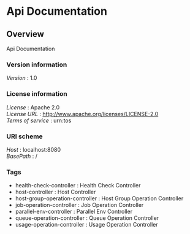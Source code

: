 # Api Documentation


<a name="overview"></a>
## Overview
Api Documentation


### Version information
*Version* : 1.0


### License information
*License* : Apache 2.0  
*License URL* : http://www.apache.org/licenses/LICENSE-2.0  
*Terms of service* : urn:tos


### URI scheme
*Host* : localhost:8080  
*BasePath* : /


### Tags

* health-check-controller : Health Check Controller
* host-controller : Host Controller
* host-group-operation-controller : Host Group Operation Controller
* job-operation-controller : Job Operation Controller
* parallel-env-controller : Parallel Env Controller
* queue-operation-controller : Queue Operation Controller
* usage-operation-controller : Usage Operation Controller



